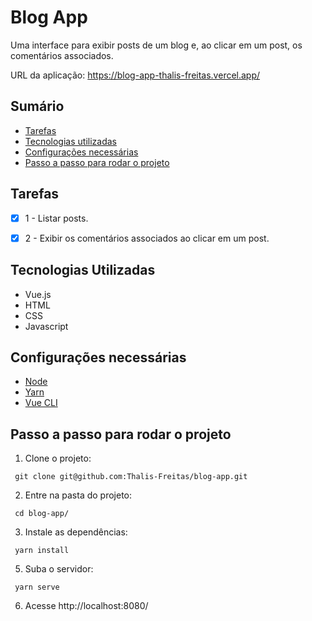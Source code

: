 # Blog App

Uma interface para exibir posts de um blog e, ao clicar em um post, os comentários associados.

URL da aplicação: https://blog-app-thalis-freitas.vercel.app/

## Sumário

  * [Tarefas](#tarefas)
  * [Tecnologias utilizadas](#tecnologias-utilizadas)
  * [Configurações necessárias](#configurações-necessárias)
  * [Passo a passo para rodar o projeto](#passo-a-passo-para-rodar-o-projeto)

## Tarefas
<div align="justify">

- [x] 1 - Listar posts.

- [x] 2 - Exibir os comentários associados ao clicar em um post.

## Tecnologias Utilizadas

* Vue.js
* HTML
* CSS
* Javascript

## Configurações necessárias

- [Node](https://nodejs.org/en/download)
- [Yarn](https://classic.yarnpkg.com/en/)
- [Vue CLI](https://cli.vuejs.org/)

## Passo a passo para rodar o projeto

1. Clone o projeto:

```
 git clone git@github.com:Thalis-Freitas/blog-app.git
```

2. Entre na pasta do projeto:

```
 cd blog-app/
```

3. Instale as dependências:

```
 yarn install
```

5. Suba o servidor:

```
 yarn serve
```

6. Acesse http://localhost:8080/
